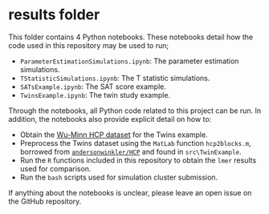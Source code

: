 # results folder

This folder contains 4 Python notebooks. These notebooks detail how the code used in this repository may be used to run;

 - `ParameterEstimationSimulations.ipynb`: The parameter estimation simulations.
 - `TStatisticSimulations.ipynb`: The T statistic simulations.
 - `SATsExample.ipynb`: The SAT score example.
 - `TwinsExample.ipynb`: The twin study example.

Through the notebooks, all Python code related to this project can be run. In addition, the notebooks also provide explicit detail on how to:

 - Obtain the [Wu-Minn HCP dataset](https://www.humanconnectome.org/study/hcp-young-adult/document/wu-minn-hcp-consortium-open-access-data-use-terms) for the Twins example.
 - Preprocess the Twins dataset using the `MatLab` function `hcp2blocks.m`, borrowed from [`andersonwinkler/HCP`](https://github.com/andersonwinkler/HCP) and found in `src\TwinExample`. 
 - Run the `R` functions included in this repository to obtain the `lmer` results used for comparison.
 - Run the `bash` scripts used for simulation cluster submission.

If anything about the notebooks is unclear, please leave an open issue on the GitHub repository.